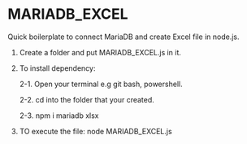 # MARIADB_EXCEL
Quick boilerplate to connect MariaDB and create Excel file in node.js.

1.  Create a folder and put MARIADB_EXCEL.js in it.

2.  To install dependency:

    2-1.  Open your terminal e.g git bash, powershell.
 
    2-2.  cd into the folder that your created.

    2-3.  npm i mariadb xlsx
    
3.  TO execute the file:
    node  MARIADB_EXCEL.js 
